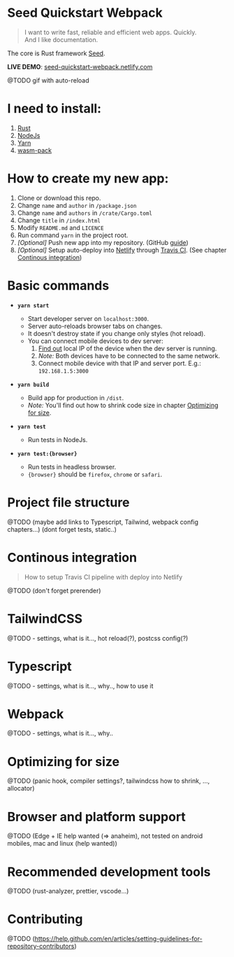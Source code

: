 # Seed Quickstart Webpack

> I want to write fast, reliable and efficient web apps. Quickly.  
> And I like documentation.

The core is Rust framework [Seed](seed-rs.org).

**LIVE DEMO**: [seed-quickstart-webpack.netlify.com](seed-quickstart-webpack.netlify.com)

@TODO gif with auto-reload

# I need to install:

1. [Rust](rust-lang.org/tools/install)
1. [NodeJs](nodejs.org/en/download/)
1. [Yarn](yarnpkg.com/lang/en/docs/install)
1. [wasm-pack](rustwasm.github.io/wasm-pack/installer/)

# How to create my new app:

1. Clone or download this repo.
1. Change `name` and `author` in `/package.json`
1. Change `name` and `authors` in `/crate/Cargo.toml`
1. Change `title` in `/index.html`
1. Modify `README.md` and `LICENCE`
1. Run command `yarn` in the project root.
1. _[Optional]_ Push new app into my repository. (GitHub [guide](https://help.github.com/en/articles/adding-an-existing-project-to-github-using-the-command-line))
1. _[Optional]_ Setup auto-deploy into [Netlify](www.netlify.com) through [Travis CI](travis-ci.org). (See chapter [Continous integration](#continous-integration))

# Basic commands

- **`yarn start`**

  - Start developer server on `localhost:3000`.
  - Server auto-reloads browser tabs on changes.
  - It doesn't destroy state if you change only styles (hot reload).
  - You can connect mobile devices to dev server:
    1. [Find out](https://www.whatismybrowser.com/detect/what-is-my-local-ip-address) local IP of the device when the dev server is running.
    1. _Note:_ Both devices have to be connected to the same network.
    1. Connect mobile device with that IP and server port. E.g.: `192.168.1.5:3000`

- **`yarn build`**

  - Build app for production in `/dist`.
  - _Note:_ You'll find out how to shrink code size in chapter [Optimizing for size](#optimizing-for-size).

- **`yarn test`**

  - Run tests in NodeJs.

- **`yarn test:{browser}`**
  - Run tests in headless browser.
  - `{browser}` should be `firefox`, `chrome` or `safari`.

# Project file structure

@TODO (maybe add links to Typescript, Tailwind, webpack config chapters...)
(dont forget tests, static..)

# Continous integration

> How to setup Travis CI pipeline with deploy into Netlify

@TODO (don't forget prerender)

# TailwindCSS

@TODO - settings, what is it..., hot reload(?), postcss config(?)

# Typescript

@TODO - settings, what is it..., why.., how to use it

# Webpack

@TODO - settings, what is it..., why..

# Optimizing for size

@TODO (panic hook, compiler settings?, tailwindcss how to shrink, ..., allocator)

# Browser and platform support

@TODO (Edge + IE help wanted (=> anaheim), not tested on android mobiles, mac and linux (help wanted))

# Recommended development tools

@TODO (rust-analyzer, prettier, vscode...)

# Contributing

@TODO (https://help.github.com/en/articles/setting-guidelines-for-repository-contributors)
